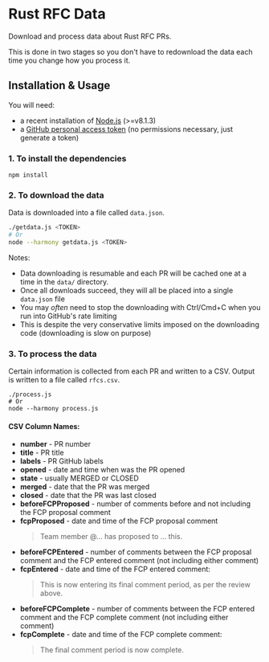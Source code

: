 # Rust RFC Data

Download and process data about Rust RFC PRs.

This is done in two stages so you don't have to redownload the data each time
you change how you process it.

## Installation & Usage

You will need:

* a recent installation of [Node.js] (>=v8.1.3)
* a [GitHub personal access token](token) (no permissions necessary, just generate a token)

### 1. To install the dependencies

```
npm install
```

### 2. To download the data

Data is downloaded into a file called `data.json`.

```sh
./getdata.js <TOKEN>
# Or
node --harmony getdata.js <TOKEN>
```

Notes:

* Data downloading is resumable and each PR will be cached one at a time in the `data/` directory.
* Once all downloads succeed, they will all be placed into a single `data.json` file
* You may *often* need to stop the downloading with Ctrl/Cmd+C when you run into GitHub's rate limiting
* This is despite the very conservative limits imposed on the downloading code (downloading is slow on purpose)

### 3. To process the data

Certain information is collected from each PR and written to a CSV. Output is
written to a file called `rfcs.csv`.

```
./process.js
# Or
node --harmony process.js
```

#### CSV Column Names:

* **number** - PR number
* **title** - PR title
* **labels** - PR GitHub labels
* **opened** - date and time when was the PR opened
* **state** - usually MERGED or CLOSED
* **merged** - date that the PR was merged
* **closed** - date that the PR was last closed
* **beforeFCPProposed** - number of comments before and not including the FCP proposal comment
* **fcpProposed** - date and time of the FCP proposal comment
  > Team member @... has proposed to ... this.
* **beforeFCPEntered** - number of comments between the FCP proposal comment and the FCP entered comment (not including either comment)
* **fcpEntered** - date and time of the FCP entered comment:
  > This is now entering its final comment period, as per the review above.
* **beforeFCPComplete** - number of comments between the FCP entered comment and the FCP complete comment (not including either comment)
* **fcpComplete** - date and time of the FCP complete comment:
  > The final comment period is now complete.


[Node.js]: https://nodejs.org/
[token]: https://github.com/settings/tokens
